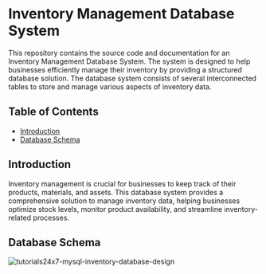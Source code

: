 # Inventory Management Database System

This repository contains the source code and documentation for an Inventory Management Database System. The system is designed to help businesses efficiently manage their inventory by providing a structured database solution. The database system consists of several interconnected tables to store and manage various aspects of inventory data.

## Table of Contents

- [Introduction](#introduction)
- [Database Schema](#database-Schema)



## Introduction

Inventory management is crucial for businesses to keep track of their products, materials, and assets. This database system provides a comprehensive solution to manage inventory data, helping businesses optimize stock levels, monitor product availability, and streamline inventory-related processes.

## Database Schema

![tutorials24x7-mysql-inventory-database-design](https://github.com/Yogita024/Inventory-Database-Management/assets/102277141/d35bac77-80c0-4b47-bf01-3e533e5a9b6e)
